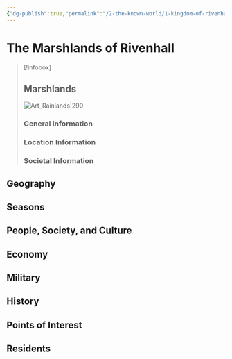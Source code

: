 ```yaml
---
{"dg-publish":true,"permalink":"/2-the-known-world/1-kingdom-of-rivenhall/marshlands/marshlands/","dgPassFrontmatter":true}
---
```


# The Marshlands of Rivenhall
> [!infobox]
> ## Marshlands
>![Art_Rainlands|290](https://i.gr-assets.com/images/S/compressed.photo.goodreads.com/hostedimages/1467531708i/19601923._SX540_.jpg) 
>### General Information
>### Location Information
>### Societal Information

## Geography

## Seasons

## People, Society, and Culture

## Economy

## Military

## History

## Points of Interest 

## Residents